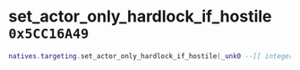 # set_actor_only_hardlock_if_hostile `0x5CC16A49`

```lua
natives.targeting.set_actor_only_hardlock_if_hostile(_unk0 --[[ integer ]], _unk1 --[[ integer ]])
```